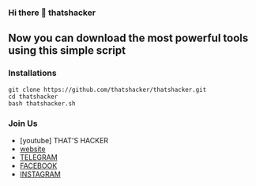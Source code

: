 ### Hi there 👋 thatshacker

## Now you can download the most powerful tools using this simple script


### Installations
```
git clone https://github.com/thatshacker/thatshacker.git
cd thatshacker
bash thatshacker.sh
```
###  Join Us
* [youtube] THAT'S HACKER
* [website](https://thatshacker.blogspot.com/)
* [TELEGRAM](https://t.me/joinchat/AAAAAFXzWhNkTMScjxNcyw)
* [FACEBOOK](https://www.facebook.com/thatshacker9/)
* [INSTAGRAM](https://www.instagram.com/thatshacker/)

<!--
**thatshacker/thatshacker** is a ✨ _special_ ✨ repository because its `README.md` (this file) appears on your GitHub profile.

Here are some ideas to get you started:

- 🔭 I’m currently working on ...
- 🌱 I’m currently learning ...
- 👯 I’m looking to collaborate on ...
- 🤔 I’m looking for help with ...
- 💬 Ask me about ...
- 📫 How to reach me: ...
- 😄 Pronouns: ...
- ⚡ Fun fact: ...
-->
